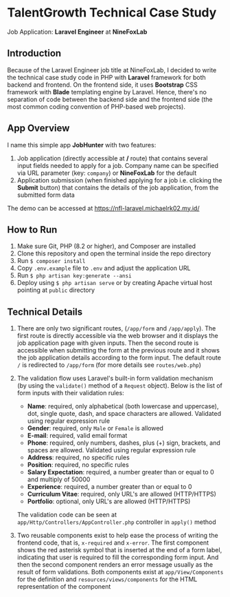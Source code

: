 # TalentGrowth Technical Case Study

Job Application: **Laravel Engineer** at **NineFoxLab**

## Introduction

Because of the Laravel Engineer job title at NineFoxLab, I decided to write the technical case study code in PHP with **Laravel** framework for both backend and frontend. On the frontend side, it uses **Bootstrap** CSS framework with **Blade** templating engine by Laravel. Hence, there's no separation of code between the backend side and the frontend side (the most common coding convention of PHP-based web projects).

## App Overview

I name this simple app **JobHunter** with two features:

1. Job application (directly accessible at **/** route) that contains several input fields needed to apply for a job. Company name can be specified via URL parameter (key: `company`) or **NineFoxLab** for the default
2. Application submission (when finished applying for a job i.e. clicking the **Submit** button) that contains the details of the job application, from the submitted form data

The demo can be accessed at https://nfl-laravel.michaelrk02.my.id/

## How to Run

1. Make sure Git, PHP (8.2 or higher), and Composer are installed
2. Clone this repository and open the terminal inside the repo directory 
3. Run `$ composer install`
4. Copy `.env.example` file to `.env` and adjust the application URL
5. Run `$ php artisan key:generate --ansi`
6. Deploy using `$ php artisan serve` or by creating Apache virtual host pointing at `public` directory

## Technical Details

1. There are only two significant routes, (`/app/form` and `/app/apply`). The first route is directly accessible via the web browser and it displays the job application page with given inputs. Then the second route is accessible when submitting the form at the previous route and it shows the job application details according to the form input. The default route `/` is redirected to `/app/form` (for more details see `routes/web.php`)

2. The validation flow uses Laravel's built-in form validation mechanism (by using the `validate()` method of a `Request` object). Below is the list of form inputs with their validation rules:

    - **Name**: required, only alphabetical (both lowercase and uppercase), dot, single quote, dash, and space characters are allowed. Validated using regular expression rule
    - **Gender**: required, only `Male` or `Female` is allowed
    - **E-mail**: required, valid email format
    - **Phone**: required, only numbers, dashes, plus (+) sign, brackets, and spaces are allowed. Validated using regular expression rule
    - **Address**: required, no specific rules
    - **Position**: required, no specific rules
    - **Salary Expectation**: required, a number greater than or equal to 0 and multiply of 50000
    - **Experience**: required, a number greater than or equal to 0
    - **Curriculum Vitae**: required, only URL's are allowed (HTTP/HTTPS)
    - **Portfolio**: optional, only URL's are allowed (HTTP/HTTPS)
    
    The validation code can be seen at `app/Http/Controllers/AppController.php` controller in `apply()` method

3. Two reusable components exist to help ease the process of writing the frontend code, that is, `x-required` and `x-error`. The first component shows the red asterisk symbol that is inserted at the end of a form label, indicating that user is required to fill the corresponding form input. And then the second component renders an error message usually as the result of form validations. Both components exist at `app/View/Components` for the definition and `resources/views/components` for the HTML representation of the component
